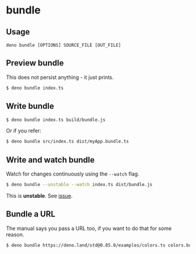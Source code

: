 # bundle


## Usage

```
deno bundle [OPTIONS] SOURCE_FILE [OUT_FILE]
```


## Preview bundle

This does not persist anything - it just prints.

```sh
$ deno bundle index.ts
```


## Write bundle

```sh
$ deno bundle index.ts build/bundle.js
```

Or if you refer:

```sh
$ deno bundle src/index.ts dist/myApp.bundle.ts
```


## Write and watch bundle

Watch for changes continuously using the `--watch` flag.

```sh
$ deno bundle --unstable --watch index.ts dist/bundle.js
```

This is **unstable**. See [issue](https://github.com/denoland/deno/issues/2401#issuecomment-744563503).


## Bundle a URL

The manual says you pass a URL too, if you want to do that for some reason.

```sh
$ deno bundle https://deno.land/std@0.85.0/examples/colors.ts colors.bundle.js
```
